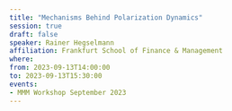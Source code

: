 ```yaml
---
title: "Mechanisms Behind Polarization Dynamics"
session: true
draft: false
speaker: Rainer Hegselmann 
affiliation: Frankfurt School of Finance & Management
where:
from: 2023-09-13T14:00:00
to: 2023-09-13T15:30:00
events:
- MMM Workshop September 2023
---
```


